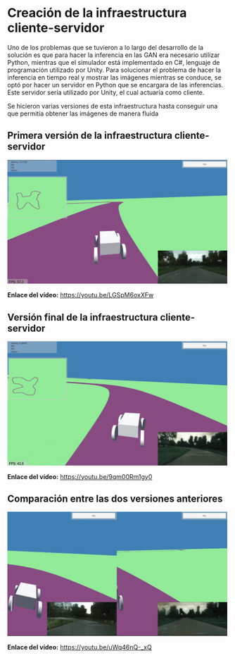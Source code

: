 # Creación de la infraestructura cliente-servidor

Uno de los problemas que se tuvieron a lo largo del desarrollo de la solución es que para hacer la inferencia en las GAN era necesario utilizar Python, mientras que el simulador está implementado en C#, lenguaje de programación utilizado por Unity. Para solucionar el problema de hacer la inferencia en tiempo real y mostrar las imágenes mientras se conduce, se optó por hacer un servidor en Python que se encargara de las inferencias. Este servidor sería utilizado por Unity, el cual actuaría como cliente.

Se hicieron varias versiones de esta infraestructura hasta conseguir una que permitía obtener las imágenes de manera fluida

## Primera versión de la infraestructura cliente-servidor

<a href="https://youtu.be/LGSpM6oxXFw" title="Primera versión de la infraestructura cliente-servidor"><img src="../Imagenes/Video-Version1Server.PNG" alt="Primera versión de la infraestructura cliente-servidor" width="500"/></a>

**Enlace del vídeo:** https://youtu.be/LGSpM6oxXFw

## Versión final de la infraestructura cliente-servidor

<a href="https://youtu.be/9qm00Rm1gy0" title="Versión final de la infraestructura cliente-servidor"><img src="../Imagenes/Video-Version2Server.PNG" alt="Versión final de la infraestructura cliente-servidor" width="500"/></a>

**Enlace del vídeo:** https://youtu.be/9qm00Rm1gy0

## Comparación entre las dos versiones anteriores

<a href="https://youtu.be/uWq46nQ-_xQ" title="Comparación entre las dos versiones de la infraestructura cliente-servidor"><img src="../Imagenes/Video-ComparacionServer.PNG" alt="Comparación entre las dos versiones de la infraestructura cliente-servidor" width="500"/></a>

**Enlace del vídeo:** https://youtu.be/uWq46nQ-_xQ
